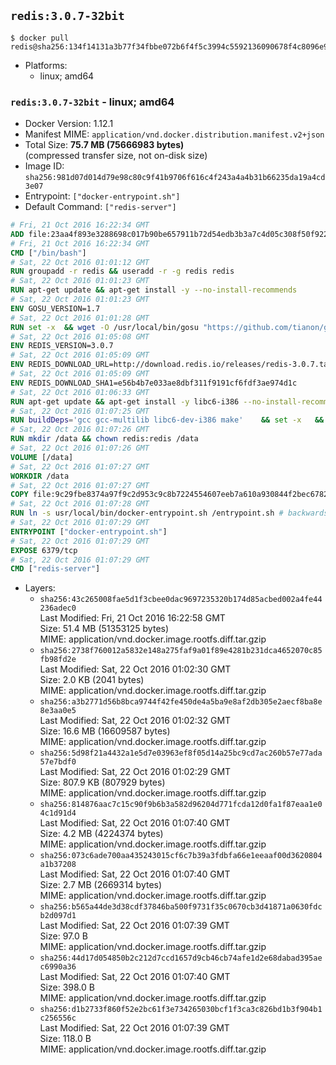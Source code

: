 ## `redis:3.0.7-32bit`

```console
$ docker pull redis@sha256:134f14131a3b77f34fbbe072b6f4f5c3994c5592136090678f4c8096e9980ca8
```

-	Platforms:
	-	linux; amd64

### `redis:3.0.7-32bit` - linux; amd64

-	Docker Version: 1.12.1
-	Manifest MIME: `application/vnd.docker.distribution.manifest.v2+json`
-	Total Size: **75.7 MB (75666983 bytes)**  
	(compressed transfer size, not on-disk size)
-	Image ID: `sha256:981d07d014d79e98c80c9f41b9706f616c4f243a4a4b31b66235da19a4cd3e07`
-	Entrypoint: `["docker-entrypoint.sh"]`
-	Default Command: `["redis-server"]`

```dockerfile
# Fri, 21 Oct 2016 16:22:34 GMT
ADD file:23aa4f893e3288698c017b90be657911b72d54edb3b3a7c4d05c308f50f9228f in / 
# Fri, 21 Oct 2016 16:22:34 GMT
CMD ["/bin/bash"]
# Sat, 22 Oct 2016 01:01:12 GMT
RUN groupadd -r redis && useradd -r -g redis redis
# Sat, 22 Oct 2016 01:01:23 GMT
RUN apt-get update && apt-get install -y --no-install-recommends 		ca-certificates 		wget 	&& rm -rf /var/lib/apt/lists/*
# Sat, 22 Oct 2016 01:01:23 GMT
ENV GOSU_VERSION=1.7
# Sat, 22 Oct 2016 01:01:28 GMT
RUN set -x 	&& wget -O /usr/local/bin/gosu "https://github.com/tianon/gosu/releases/download/$GOSU_VERSION/gosu-$(dpkg --print-architecture)" 	&& wget -O /usr/local/bin/gosu.asc "https://github.com/tianon/gosu/releases/download/$GOSU_VERSION/gosu-$(dpkg --print-architecture).asc" 	&& export GNUPGHOME="$(mktemp -d)" 	&& gpg --keyserver ha.pool.sks-keyservers.net --recv-keys B42F6819007F00F88E364FD4036A9C25BF357DD4 	&& gpg --batch --verify /usr/local/bin/gosu.asc /usr/local/bin/gosu 	&& rm -r "$GNUPGHOME" /usr/local/bin/gosu.asc 	&& chmod +x /usr/local/bin/gosu 	&& gosu nobody true
# Sat, 22 Oct 2016 01:05:08 GMT
ENV REDIS_VERSION=3.0.7
# Sat, 22 Oct 2016 01:05:09 GMT
ENV REDIS_DOWNLOAD_URL=http://download.redis.io/releases/redis-3.0.7.tar.gz
# Sat, 22 Oct 2016 01:05:09 GMT
ENV REDIS_DOWNLOAD_SHA1=e56b4b7e033ae8dbf311f9191cf6fdf3ae974d1c
# Sat, 22 Oct 2016 01:06:33 GMT
RUN apt-get update && apt-get install -y libc6-i386 --no-install-recommends && rm -rf /var/lib/apt/lists/*
# Sat, 22 Oct 2016 01:07:25 GMT
RUN buildDeps='gcc gcc-multilib libc6-dev-i386 make' 	&& set -x 	&& apt-get update && apt-get install -y $buildDeps --no-install-recommends 	&& rm -rf /var/lib/apt/lists/* 	&& wget -O redis.tar.gz "$REDIS_DOWNLOAD_URL" 	&& echo "$REDIS_DOWNLOAD_SHA1 *redis.tar.gz" | sha1sum -c - 	&& mkdir -p /usr/src/redis 	&& tar -xzf redis.tar.gz -C /usr/src/redis --strip-components=1 	&& rm redis.tar.gz 	&& make -C /usr/src/redis 32bit 	&& make -C /usr/src/redis install 	&& rm -r /usr/src/redis 	&& apt-get purge -y --auto-remove $buildDeps
# Sat, 22 Oct 2016 01:07:26 GMT
RUN mkdir /data && chown redis:redis /data
# Sat, 22 Oct 2016 01:07:26 GMT
VOLUME [/data]
# Sat, 22 Oct 2016 01:07:27 GMT
WORKDIR /data
# Sat, 22 Oct 2016 01:07:27 GMT
COPY file:9c29fbe8374a97f9c2d953c9c8b7224554607eeb7a610a930844f2bec678265c in /usr/local/bin/ 
# Sat, 22 Oct 2016 01:07:28 GMT
RUN ln -s usr/local/bin/docker-entrypoint.sh /entrypoint.sh # backwards compat
# Sat, 22 Oct 2016 01:07:29 GMT
ENTRYPOINT ["docker-entrypoint.sh"]
# Sat, 22 Oct 2016 01:07:29 GMT
EXPOSE 6379/tcp
# Sat, 22 Oct 2016 01:07:29 GMT
CMD ["redis-server"]
```

-	Layers:
	-	`sha256:43c265008fae5d1f3cbee0dac9697235320b174d85acbed002a4fe44236adec0`  
		Last Modified: Fri, 21 Oct 2016 16:22:58 GMT  
		Size: 51.4 MB (51353125 bytes)  
		MIME: application/vnd.docker.image.rootfs.diff.tar.gzip
	-	`sha256:2738f760012a5832e148a275faf9a01f89e4281b231dca4652070c85fb98fd2e`  
		Last Modified: Sat, 22 Oct 2016 01:02:30 GMT  
		Size: 2.0 KB (2041 bytes)  
		MIME: application/vnd.docker.image.rootfs.diff.tar.gzip
	-	`sha256:a3b2771d56b8bca9744f42fe450de4a5ba9e8af2db305e2aecf8ba8e8e3aa0e5`  
		Last Modified: Sat, 22 Oct 2016 01:02:32 GMT  
		Size: 16.6 MB (16609587 bytes)  
		MIME: application/vnd.docker.image.rootfs.diff.tar.gzip
	-	`sha256:5d98f21a4432a1e5d7e03963ef8f05d14a25bc9cd7ac260b57e77ada57e7bdf0`  
		Last Modified: Sat, 22 Oct 2016 01:02:29 GMT  
		Size: 807.9 KB (807929 bytes)  
		MIME: application/vnd.docker.image.rootfs.diff.tar.gzip
	-	`sha256:814876aac7c15c90f9b6b3a582d96204d771fcda12d0fa1f87eaa1e04c1d91d4`  
		Last Modified: Sat, 22 Oct 2016 01:07:40 GMT  
		Size: 4.2 MB (4224374 bytes)  
		MIME: application/vnd.docker.image.rootfs.diff.tar.gzip
	-	`sha256:073c6ade700aa435243015cf6c7b39a3fdbfa66e1eeaaf00d3620804a1b37208`  
		Last Modified: Sat, 22 Oct 2016 01:07:40 GMT  
		Size: 2.7 MB (2669314 bytes)  
		MIME: application/vnd.docker.image.rootfs.diff.tar.gzip
	-	`sha256:b565a44de3d38cdf37846ba500f9731f35c0670cb3d41871a0630fdcb2d097d1`  
		Last Modified: Sat, 22 Oct 2016 01:07:39 GMT  
		Size: 97.0 B  
		MIME: application/vnd.docker.image.rootfs.diff.tar.gzip
	-	`sha256:44d17d054850b2c212d7ccd1657d9cb46cb74afe1d2e68dabad395aec6990a36`  
		Last Modified: Sat, 22 Oct 2016 01:07:40 GMT  
		Size: 398.0 B  
		MIME: application/vnd.docker.image.rootfs.diff.tar.gzip
	-	`sha256:d1b2733f860f52e2bc61f3e734265030bcf1f3ca3c826bd1b3f904b1c256556c`  
		Last Modified: Sat, 22 Oct 2016 01:07:39 GMT  
		Size: 118.0 B  
		MIME: application/vnd.docker.image.rootfs.diff.tar.gzip
